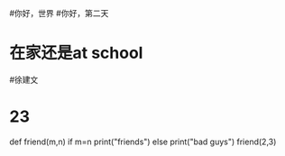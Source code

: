 #你好，世界
#你好，第二天
 #   在家还是at school
#徐建文
# 23
 def friend(m,n)
    if m=n
        print("friends")
    else
        print("bad guys")
 friend(2,3)
 

